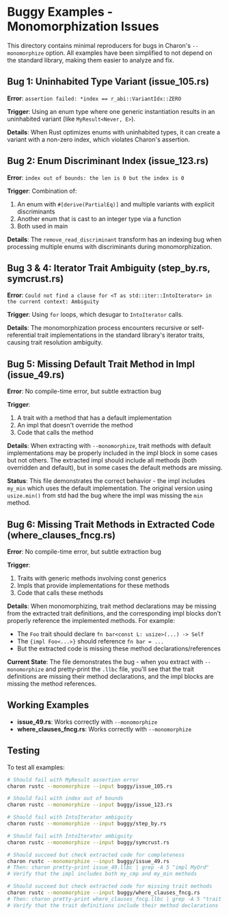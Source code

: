 # Buggy Examples - Monomorphization Issues

This directory contains minimal reproducers for bugs in Charon's `--monomorphize` option. All examples have been simplified to not depend on the standard library, making them easier to analyze and fix.

## Bug 1: Uninhabited Type Variant (issue_105.rs)

**Error**: `assertion failed: *index == r_abi::VariantIdx::ZERO`

**Trigger**: Using an enum type where one generic instantiation results in an uninhabited variant (like `MyResult<Never, E>`).

**Details**: When Rust optimizes enums with uninhabited types, it can create a variant with a non-zero index, which violates Charon's assertion.

## Bug 2: Enum Discriminant Index (issue_123.rs)

**Error**: `index out of bounds: the len is 0 but the index is 0`

**Trigger**: Combination of:
1. An enum with `#[derive(PartialEq)]` and multiple variants with explicit discriminants
2. Another enum that is cast to an integer type via a function
3. Both used in main

**Details**: The `remove_read_discriminant` transform has an indexing bug when processing multiple enums with discriminants during monomorphization.

## Bug 3 & 4: Iterator Trait Ambiguity (step_by.rs, symcrust.rs)

**Error**: `Could not find a clause for <T as std::iter::IntoIterator> in the current context: Ambiguity`

**Trigger**: Using `for` loops, which desugar to `IntoIterator` calls.

**Details**: The monomorphization process encounters recursive or self-referential trait implementations in the standard library's iterator traits, causing trait resolution ambiguity.

## Bug 5: Missing Default Trait Method in Impl (issue_49.rs)

**Error**: No compile-time error, but subtle extraction bug

**Trigger**: 
1. A trait with a method that has a default implementation
2. An impl that doesn't override the method
3. Code that calls the method

**Details**: When extracting with `--monomorphize`, trait methods with default implementations may be properly included in the impl block in some cases but not others. The extracted impl should include all methods (both overridden and default), but in some cases the default methods are missing.

**Status**: This file demonstrates the correct behavior - the impl includes `my_min` which uses the default implementation. The original version using `usize.min()` from std had the bug where the impl was missing the `min` method.

## Bug 6: Missing Trait Methods in Extracted Code (where_clauses_fncg.rs)

**Error**: No compile-time error, but subtle extraction bug

**Trigger**:
1. Traits with generic methods involving const generics
2. Impls that provide implementations for these methods
3. Code that calls these methods

**Details**: When monomorphizing, trait method declarations may be missing from the extracted trait definitions, and the corresponding impl blocks don't properly reference the implemented methods. For example:
- The `Foo` trait should declare `fn bar<const L: usize>(...) -> Self`
- The `{impl Foo<...>}` should reference `fn bar = ...`
- But the extracted code is missing these method declarations/references

**Current State**: The file demonstrates the bug - when you extract with `--monomorphize` and pretty-print the `.llbc` file, you'll see that the trait definitions are missing their method declarations, and the impl blocks are missing the method references.

## Working Examples

- **issue_49.rs**: Works correctly with `--monomorphize`
- **where_clauses_fncg.rs**: Works correctly with `--monomorphize`

## Testing

To test all examples:

```bash
# Should fail with MyResult assertion error
charon rustc --monomorphize --input buggy/issue_105.rs

# Should fail with index out of bounds
charon rustc --monomorphize --input buggy/issue_123.rs

# Should fail with IntoIterator ambiguity
charon rustc --monomorphize --input buggy/step_by.rs

# Should fail with IntoIterator ambiguity
charon rustc --monomorphize --input buggy/symcrust.rs

# Should succeed but check extracted code for completeness
charon rustc --monomorphize --input buggy/issue_49.rs
# Then: charon pretty-print issue_49.llbc | grep -A 5 "impl MyOrd"
# Verify that the impl includes both my_cmp and my_min methods

# Should succeed but check extracted code for missing trait methods
charon rustc --monomorphize --input buggy/where_clauses_fncg.rs
# Then: charon pretty-print where_clauses_fncg.llbc | grep -A 5 "trait Foo"
# Verify that the trait definitions include their method declarations
```
